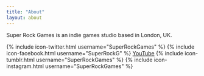 ```yaml
---
title: "About"
layout: about
---
```


Super Rock Games is an indie games studio based in London, UK.

{% include icon-twitter.html username="SuperRockGames" %}
{% include icon-facebook.html username="SuperRockG" %}
[YouTube](https://www.youtube.com/channel/UC7-Jk22HT5wUBZKHTOWAEVA)
{% include icon-tumblr.html username="SuperRockGames" %}
{% include icon-instagram.html username="SuperRockGames" %}

